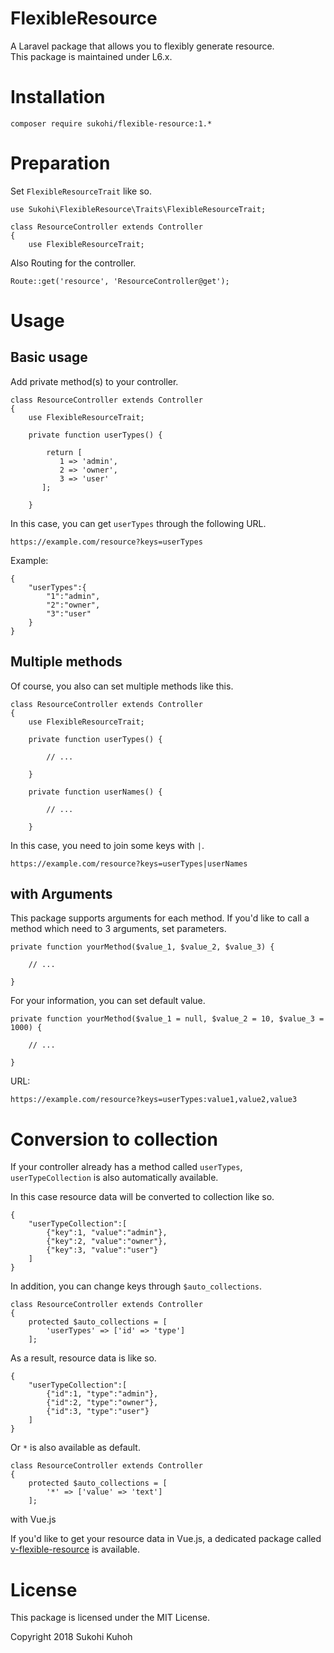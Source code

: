 # FlexibleResource
A Laravel package that allows you to flexibly generate resource.  
This package is maintained under L6.x.

# Installation

    composer require sukohi/flexible-resource:1.*

# Preparation

Set `FlexibleResourceTrait` like so.

    use Sukohi\FlexibleResource\Traits\FlexibleResourceTrait;
    
    class ResourceController extends Controller
    {
        use FlexibleResourceTrait;

Also Routing for the controller.

    Route::get('resource', 'ResourceController@get');

# Usage

## Basic usage

Add private method(s) to your controller.

    class ResourceController extends Controller
    {
        use FlexibleResourceTrait;
    
        private function userTypes() {
    
            return [
               1 => 'admin',
               2 => 'owner',
               3 => 'user'
           ];
    
        }

In this case, you can get `userTypes` through the following URL.

    https://example.com/resource?keys=userTypes

Example:

    {
        "userTypes":{
            "1":"admin",
            "2":"owner",
            "3":"user"
        }
    }

## Multiple methods

Of course, you also can set multiple methods like this.

    class ResourceController extends Controller
    {
        use FlexibleResourceTrait;
    
        private function userTypes() {
    
            // ...
    
        }
        
        private function userNames() {
    
            // ...
    
        }
        
In this case, you need to join some keys with `|`.

    https://example.com/resource?keys=userTypes|userNames

## with Arguments

This package supports arguments for each method.
If you'd like to call a method which need to 3 arguments, set parameters.

    private function yourMethod($value_1, $value_2, $value_3) {

        // ...

    }

For your information, you can set default value.

    private function yourMethod($value_1 = null, $value_2 = 10, $value_3 = 1000) {

        // ...

    }

URL:

    https://example.com/resource?keys=userTypes:value1,value2,value3

# Conversion to collection

If your controller already has a method called `userTypes`, `userTypeCollection` is also automatically available.

In this case resource data will be converted to collection like so.
    
    {
        "userTypeCollection":[
            {"key":1, "value":"admin"},
            {"key":2, "value":"owner"},
            {"key":3, "value":"user"}
        ]
    }
        
In addition, you can change keys through `$auto_collections`.

    class ResourceController extends Controller
    {
        protected $auto_collections = [
            'userTypes' => ['id' => 'type']
        ];

As a result, resource data is like so.

    {
        "userTypeCollection":[
            {"id":1, "type":"admin"},
            {"id":2, "type":"owner"},
            {"id":3, "type":"user"}
        ]
    }

Or `*` is also available as default.

    class ResourceController extends Controller
    {
        protected $auto_collections = [
            '*' => ['value' => 'text']
        ];

with Vue.js

If you'd like to get your resource data in Vue.js, a dedicated package called [v-flexible-resource](https://github.com/SUKOHI/v-flexible-resource) is available.

# License

This package is licensed under the MIT License.

Copyright 2018 Sukohi Kuhoh
